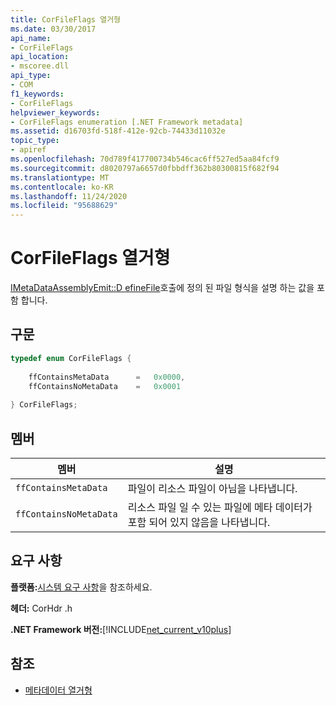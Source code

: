 ```yaml
---
title: CorFileFlags 열거형
ms.date: 03/30/2017
api_name:
- CorFileFlags
api_location:
- mscoree.dll
api_type:
- COM
f1_keywords:
- CorFileFlags
helpviewer_keywords:
- CorFileFlags enumeration [.NET Framework metadata]
ms.assetid: d16703fd-518f-412e-92cb-74433d11032e
topic_type:
- apiref
ms.openlocfilehash: 70d789f417700734b546cac6ff527ed5aa84fcf9
ms.sourcegitcommit: d8020797a6657d0fbbdff362b80300815f682f94
ms.translationtype: MT
ms.contentlocale: ko-KR
ms.lasthandoff: 11/24/2020
ms.locfileid: "95688629"
---
```

# <a name="corfileflags-enumeration"></a>CorFileFlags 열거형

[IMetaDataAssemblyEmit::D efineFile](imetadataassemblyemit-definefile-method.md)호출에 정의 된 파일 형식을 설명 하는 값을 포함 합니다.  
  
## <a name="syntax"></a>구문  
  
```cpp  
typedef enum CorFileFlags {  
  
    ffContainsMetaData      =   0x0000,  
    ffContainsNoMetaData    =   0x0001  
  
} CorFileFlags;  
```  
  
## <a name="members"></a>멤버  
  
|멤버|설명|  
|------------|-----------------|  
|`ffContainsMetaData`|파일이 리소스 파일이 아님을 나타냅니다.|  
|`ffContainsNoMetaData`|리소스 파일 일 수 있는 파일에 메타 데이터가 포함 되어 있지 않음을 나타냅니다.|  
  
## <a name="requirements"></a>요구 사항  

 **플랫폼:**[시스템 요구 사항](../../get-started/system-requirements.md)을 참조하세요.  
  
 **헤더:** CorHdr .h  
  
 **.NET Framework 버전:**[!INCLUDE[net_current_v10plus](../../../../includes/net-current-v10plus-md.md)]  
  
## <a name="see-also"></a>참조

- [메타데이터 열거형](metadata-enumerations.md)
